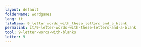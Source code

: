 ```yaml
---
layout: default
folderName: wordgames
lang: it
fileName: 9_letter_words_with_these_letters_and_a_blank
permalink: it/9-letter-words-with-these-letters-and-a-blank
tool: 9-letter-words-with-blanks
letter: 9
---
```

